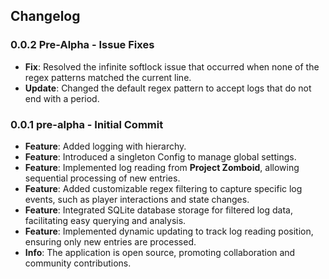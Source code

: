 ## Changelog
### 0.0.2 Pre-Alpha - Issue Fixes
- **Fix**: Resolved the infinite softlock issue that occurred when none of the regex patterns matched the current line.
- **Update**: Changed the default regex pattern to accept logs that do not end with a period.

### 0.0.1 pre-alpha - Initial Commit
- **Feature**: Added logging with hierarchy.
- **Feature**: Introduced a singleton Config to manage global settings.
- **Feature**: Implemented log reading from **Project Zomboid**, allowing sequential processing of new entries.
- **Feature**: Added customizable regex filtering to capture specific log events, such as player interactions and state changes.
- **Feature**: Integrated SQLite database storage for filtered log data, facilitating easy querying and analysis.
- **Feature**: Implemented dynamic updating to track log reading position, ensuring only new entries are processed. 
- **Info**: The application is open source, promoting collaboration and community contributions.